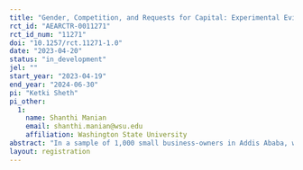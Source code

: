 ```yaml
---
title: "Gender, Competition, and Requests for Capital: Experimental Evidence on Female Prioritization"
rct_id: "AEARCTR-0011271"
rct_id_num: "11271"
doi: "10.1257/rct.11271-1.0"
date: "2023-04-20"
status: "in_development"
jel: ""
start_year: "2023-04-19"
end_year: "2024-06-30"
pi: "Ketki Sheth"
pi_other:
  1:
    name: Shanthi Manian
    email: shanthi.manian@wsu.edu
    affiliation: Washington State University
abstract: "In a sample of 1,000 small business-owners in Addis Ababa, we promote a national business plan competition. Business owners are randomly assigned to be informed that the competition prioritizes and has a reserved prize for women. We estimate whether information on female prioritzation and a female-only prize increases female business owner's willingness to participate in the competition. "
layout: registration
---
```


